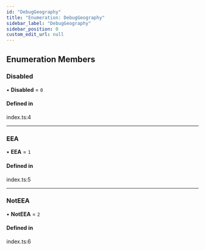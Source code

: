 ```yaml
---
id: "DebugGeography"
title: "Enumeration: DebugGeography"
sidebar_label: "DebugGeography"
sidebar_position: 0
custom_edit_url: null
---
```


## Enumeration Members

### Disabled

• **Disabled** = ``0``

#### Defined in

index.ts:4

___

### EEA

• **EEA** = ``1``

#### Defined in

index.ts:5

___

### NotEEA

• **NotEEA** = ``2``

#### Defined in

index.ts:6
